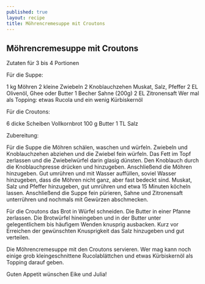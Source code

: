 ```yaml
---
published: true
layout: recipe
title: Möhrencremesuppe mit Croutons
---
```

## Möhrencremesuppe mit Croutons

Zutaten für 3 bis 4 Portionen

Für die Suppe:

1 kg Möhren
2 kleine Zwiebeln
2 Knoblauchzehen
Muskat, Salz, Pfeffer
2 EL Olivenöl, Ghee oder Butter
1 Becher Sahne (200g)
2 EL Zitronensaft
Wer mal als Topping: etwas Rucola und ein wenig Kürbiskernöl

Für die Croutons:

6 dicke Scheiben Vollkornbrot
100 g Butter
1 TL Salz

Zubereitung: 

Für die Suppe die Möhren schälen, waschen und würfeln. Zwiebeln und Knoblauchzehen abziehen und die Zwiebel fein würfeln. Das Fett im Topf zerlassen und die Zwiebelwürfel darin glasig dünsten. Den Knoblauch durch die Knoblauchpresse drücken und hinzugeben. Anschließend die Möhren hinzugeben. Gut umrühren und mit Wasser auffüllen, soviel Wasser hinzugeben, dass die Möhren nicht ganz, aber fast bedeckt sind. Muskat, Salz und Pfeffer hinzugeben, gut umrühren und etwa 15 Minuten köcheln lassen. Anschließend die Suppe fein pürieren, Sahne und Zitronensaft unterrühren und nochmals mit Gewürzen abschmecken.

Für die Croutons das Brot in Würfel schneiden. Die Butter in einer Pfanne zerlassen. Die Brotwürfel hineingeben und in der Butter unter gelegentlichem bis häufigem Wenden knusprig ausbacken. Kurz vor Erreichen der gewünschten Knusprigkeit das Salz hinzugeben und gut verteilen.

Die Möhrencremesuppe mit den Croutons servieren. Wer mag kann noch einige grob kleingeschnittene Rucolablättchen und etwas Kürbiskernöl als Topping darauf geben.

Guten Appetit wünschen Eike und Julia!